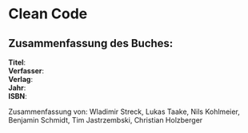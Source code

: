 # Clean Code

## Zusammenfassung des Buches:

**Titel**:  
**Verfasser**:  
**Verlag**:  
**Jahr**:  
**ISBN**:

Zusammenfassung von: Wladimir Streck, Lukas Taake, Nils Kohlmeier, Benjamin Schmidt, Tim Jastrzembski, Christian Holzberger

